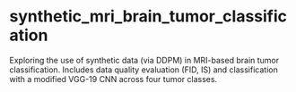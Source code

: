 # synthetic_mri_brain_tumor_classification
Exploring the use of synthetic data (via DDPM) in MRI-based brain tumor classification. Includes data quality evaluation (FID, IS) and classification with a modified VGG-19 CNN across four tumor classes.
